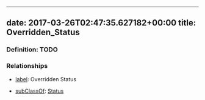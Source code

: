 
---
date: 2017-03-26T02:47:35.627182+00:00
title: Overridden_Status
---
### Definition: TODO

### Relationships

* [label](http://www.w3.org/2000/01/rdf-schema#label): Overridden Status

* [subClassOf](http://www.w3.org/2000/01/rdf-schema#subClassOf): [Status](https://brickschema.org/schema/1.0/Brick#Status)
